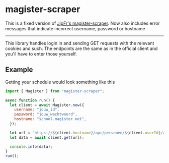 # magister-scraper

This is a fixed version of [JipFr's magister-scraper](https://github.com/JipFr/magister-scraper/).
Now also includes error messages that indicate incorrect username, password or hostname

---

This library handles login in and sending GET requests with the relevant cookies and such. The endpoints are the same as in the official client and you'll have to enter those yourself.

## Example

Getting your schedule would look something like this

```js
import { Magister } from "magister-scraper";

async function run() {
  let client = await Magister.new({
    username: "jouw_id",
    password: "jouw_wachtwoord",
    hostname: "school.magister.net",
  });

  let url = `https://${client.hostname}/api/personen/${client.userId}/afspraken`;
  let data = await client.get(url);

  console.info(data);
}
run();
```
